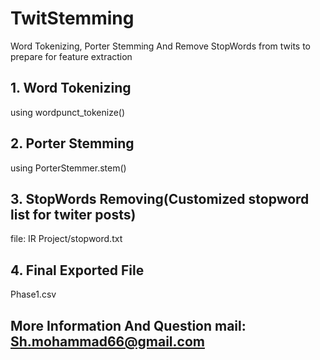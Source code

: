 # TwitStemming
Word Tokenizing, Porter Stemming And Remove StopWords from twits to prepare for feature extraction


## 1. Word Tokenizing
using wordpunct_tokenize()

## 2. Porter Stemming
using PorterStemmer.stem()

## 3. StopWords Removing(Customized stopword list for twiter posts)
file: IR Project/stopword.txt

## 4. Final Exported File
Phase1.csv


## More Information And Question mail: Sh.mohammad66@gmail.com

